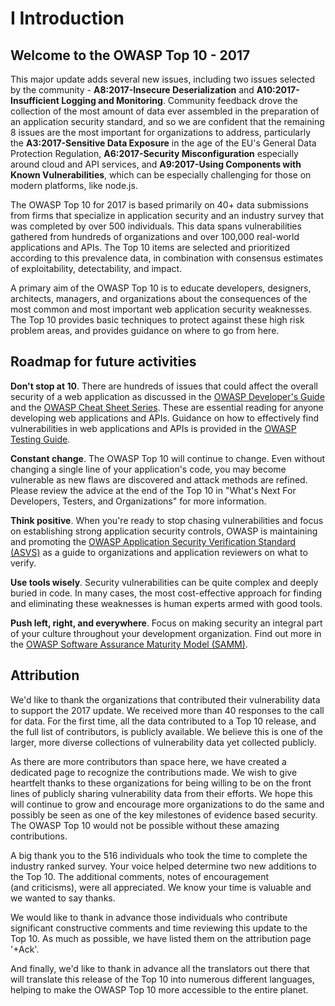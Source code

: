 # I Introduction
## Welcome to the OWASP Top 10 - 2017

This major update adds several new issues, including two issues selected by the community - **A8:2017-Insecure Deserialization** and **A10:2017-Insufficient Logging and Monitoring**. Community feedback drove the collection of the most amount of data ever assembled in the preparation of an application security standard, and so we are confident that the remaining 8 issues are the most important for organizations to address, particularly the **A3:2017-Sensitive Data Exposure** in the age of the EU's General Data Protection Regulation, **A6:2017-Security Misconfiguration** especially around cloud and API services, and **A9:2017-Using Components with Known Vulnerabilities**, which can be especially challenging for those on modern platforms, like node.js.

The OWASP Top 10 for 2017 is based primarily on 40+ data submissions from firms that specialize in application security and an industry survey that was completed by over 500 individuals. This data spans vulnerabilities gathered from hundreds of organizations and over 100,000 real-world applications and APIs. The Top 10 items are selected and prioritized according to this prevalence data, in combination with consensus estimates of exploitability, detectability, and impact.

A primary aim of the OWASP Top 10 is to educate developers, designers, architects, managers, and organizations about the consequences of the most common and most important web application security weaknesses. The Top 10 provides basic techniques to protect against these high risk problem areas, and provides guidance on where to go from here.

## Roadmap for future activities

**Don't stop at 10**. There are hundreds of issues that could affect the overall security of a web application as discussed in the [OWASP Developer's Guide](https://www.owasp.org/index.php/OWASP_Guide_Project) and the [OWASP Cheat Sheet Series](https://www.owasp.org/index.php/Category:Cheatsheets). These are essential reading for anyone developing web applications and APIs. Guidance on how to effectively find vulnerabilities in web applications and APIs is provided in the [OWASP Testing Guide](https://www.owasp.org/index.php/OWASP_Testing_Project).

**Constant change**. The OWASP Top 10 will continue to change. Even without changing a single line of your application's code, you may become vulnerable as new flaws are discovered and attack methods are refined. Please review the advice at the end of the Top 10 in "What's Next For Developers, Testers, and Organizations" for more information.

**Think positive**. When you're ready to stop chasing vulnerabilities and focus on establishing strong application security controls, OWASP is maintaining and promoting the [OWASP Application Security Verification Standard (ASVS)](https://www.owasp.org/index.php/ASVS) as a guide to organizations and application reviewers on what to verify.

**Use tools wisely**. Security vulnerabilities can be quite complex and deeply buried in code. In many cases, the most cost-effective approach for finding and eliminating these weaknesses is human experts armed with good tools.

**Push left, right, and everywhere**. Focus on making security an integral part of your culture throughout your development organization. Find out more in the [OWASP Software Assurance Maturity Model (SAMM)](https://www.owasp.org/index.php/OWASP_SAMM_Project).

## Attribution

We'd like to thank the organizations that contributed their vulnerability data to support the 2017 update. We received more than 40 responses to the call for data. For the first time, all the data contributed to a Top 10 release, and the full list of contributors, is publicly available. We believe this is one of the larger, more diverse collections of vulnerability data yet collected publicly.

As there are more contributors than space here, we have created a dedicated page to recognize the contributions made. We wish to give heartfelt thanks to these organizations for being willing to be on the front lines of publicly sharing vulnerability data from their efforts. We hope this will continue to grow and encourage more organizations to do the same and possibly be seen as one of the key milestones of evidence based security. The OWASP Top 10 would not be possible without these amazing contributions.

A big thank you to the 516 individuals who took the time to complete the industry ranked survey. Your voice helped determine two new additions to the Top 10. The additional comments, notes of encouragement (and criticisms), were all appreciated. We know your time is valuable and we wanted to say thanks.

We would like to thank in advance those individuals who contribute significant constructive comments and time reviewing this update to the Top 10. As much as possible, we have listed them on the attribution page '+Ack'.

And finally, we'd like to thank in advance all the translators out there that will translate this release of the Top 10 into numerous different languages, helping to make the OWASP Top 10 more accessible to the entire planet.
